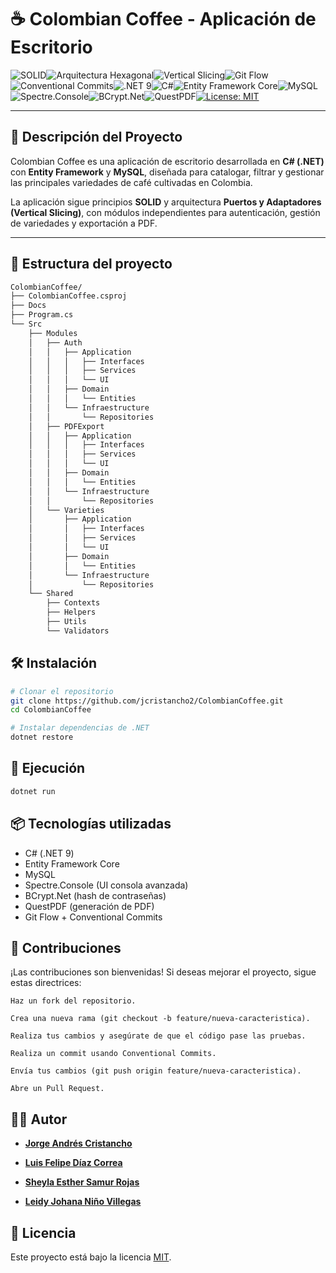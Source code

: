 # ☕ Colombian Coffee - Aplicación de Escritorio

![SOLID](https://img.shields.io/badge/SOLID-black.svg?style=for-the-badge)![Arquitectura Hexagonal](https://img.shields.io/badge/Hexagonal_Architecture-blue.svg?style=for-the-badge)![Vertical Slicing](https://img.shields.io/badge/Vertical_Slicing-purple.svg?style=for-the-badge)![Git Flow](https://img.shields.io/badge/Git_Flow-F05032.svg?style=for-the-badge&logo=git&logoColor=white)![Conventional Commits](https://img.shields.io/badge/Conventional%20Commits-FE5196.svg?style=for-the-badge&logo=conventional-commits&logoColor=white)![.NET 9](https://img.shields.io/badge/.NET_9-512BD4.svg?style=for-the-badge&logo=.net&logoColor=white)![C#](https://img.shields.io/badge/C%23-239120.svg?style=for-the-badge&logo=c-sharp&logoColor=white)![Entity Framework Core](https://img.shields.io/badge/Entity_Framework_Core-0078D7.svg?style=for-the-badge&logo=nuget&logoColor=white)![MySQL](https://img.shields.io/badge/MySQL-4479A1.svg?style=for-the-badge&logo=mysql&logoColor=white)![Spectre.Console](https://img.shields.io/badge/Spectre.Console-212121.svg?style=for-the-badge&logo=nuget&logoColor=white)![BCrypt.Net](https://img.shields.io/badge/BCrypt.Net-orange.svg?style=for-the-badge&logo=nuget&logoColor=white)![QuestPDF](https://img.shields.io/badge/QuestPDF-56687A.svg?style=for-the-badge&logo=nuget&logoColor=white)[![License: MIT](https://img.shields.io/badge/License-MIT-yellow.svg?style=for-the-badge)](https://opensource.org/licenses/MIT)

---
## 📖 Descripción del Proyecto

Colombian Coffee es una aplicación de escritorio desarrollada en **C# (.NET)** con **Entity Framework** y **MySQL**, diseñada para catalogar, filtrar y gestionar las principales variedades de café cultivadas en Colombia.

La aplicación sigue principios **SOLID** y arquitectura **Puertos y Adaptadores (Vertical Slicing)**, con módulos independientes para autenticación, gestión de variedades y exportación a PDF.

---

## 📂 Estructura del proyecto
```bash
ColombianCoffee/
├── ColombianCoffee.csproj
├── Docs
├── Program.cs
└── Src
    ├── Modules
    │   ├── Auth
    │   │   ├── Application
    │   │   │   ├── Interfaces
    │   │   │   ├── Services
    │   │   │   └── UI
    │   │   ├── Domain
    │   │   │   └── Entities
    │   │   └── Infraestructure
    │   │       └── Repositories
    │   ├── PDFExport
    │   │   ├── Application
    │   │   │   ├── Interfaces
    │   │   │   ├── Services
    │   │   │   └── UI
    │   │   ├── Domain
    │   │   │   └── Entities
    │   │   └── Infraestructure
    │   │       └── Repositories
    │   └── Varieties
    │       ├── Application
    │       │   ├── Interfaces
    │       │   ├── Services
    │       │   └── UI
    │       ├── Domain
    │       │   └── Entities
    │       └── Infraestructure
    │           └── Repositories
    └── Shared
        ├── Contexts
        ├── Helpers
        ├── Utils
        └── Validators
```

##  🛠️ Instalación

```bash
# Clonar el repositorio
git clone https://github.com/jcristancho2/ColombianCoffee.git
cd ColombianCoffee

# Instalar dependencias de .NET
dotnet restore
```

## 🚀 Ejecución
```bash
dotnet run
```

## 📦 Tecnologías utilizadas

- C# (.NET 9)
- Entity Framework Core
- MySQL
- Spectre.Console (UI consola avanzada)
- BCrypt.Net (hash de contraseñas)
- QuestPDF (generación de PDF)
- Git Flow + Conventional Commits


## 🤝 Contribuciones

¡Las contribuciones son bienvenidas! Si deseas mejorar el proyecto, sigue estas directrices:

    Haz un fork del repositorio.

    Crea una nueva rama (git checkout -b feature/nueva-caracteristica).

    Realiza tus cambios y asegúrate de que el código pase las pruebas.

    Realiza un commit usando Conventional Commits.

    Envía tus cambios (git push origin feature/nueva-caracteristica).

    Abre un Pull Request.

## 🧑‍💻 Autor

- [**Jorge Andrés Cristancho**](https://github.com/jcristancho2)
- [**Luis Felipe Díaz Correa**](https://github.com/LFDIAZDEV2209)
- [**Sheyla Esther Samur Rojas**](https://github.com/sheyla08samur)

- [**Leidy Johana Niño Villegas**](https://github.com/LeidyJohanaVillegas)



## 📝 Licencia
Este proyecto está bajo la licencia [MIT](LICENSE).